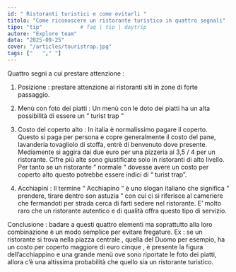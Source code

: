 ```yaml
---
id: " Ristoranti turistici e come evitarli "
titolo: "Come riconoscere un ristorante turistico in quattro segnali"
tipo: "tip"            # faq | tip | daytrip
autore: "Explore team"
data: "2025-09-25"
cover: "/articles/touristrap.jpg"
tags: ["   "," "]
---
```


Quattro segni a cui prestare attenzione : 

1. Posizione :     prestare attenzione ai ristoranti siti in zone di forte passaggio.

2. Menù con foto dei piatti :     Un menù con le doto dei piatti ha un alta possibilità di essere un “ turist trap “ 

3. Costo del coperto alto :     In italia è normalissimo pagare il coperto. Questo si paga per persona e copre  generalmente il costo del pane,  lavanderia tovagliolo di stoffa, entrè di benvenuto dove presente. Mediamente si aggira dai due euro per una pizzeria ai 3,5 / 4 per un ristorante. Cifre più alte sono giustificate solo in ristoranti di alto livello. Per tanto se un ristorante “ normale “ dovesse avere un costo per coperto alto questo potrebbe essere indici di “ turist trap”. 

4. Acchiapini : Il termine “ Acchiapino “ è uno slogan italiano che significa “ prendere, tirare dentro son astuzia “  con cui ci si riferisce al cameriere che  fermandoti per strada cerca di farti sedere nel ristorante. E’ molto raro che un ristorante autentico e di qualità  offra questo tipo di servizio. 

Conclusione : badare a questi quattro elementi ma soprattutto alla loro combinazione è un modo semplice per evitare fregature. Ex : se un ristorante si trova nella piazza centrale , quella del Duomo per esempio, ha un costo per coperto maggiore di euro cinque , è presente la figura dell’acchiappino e una grande menù ove sono riportate le foto dei piatti, allora c’è una altissima probabilità che quello sia un ristorante turistico. 

